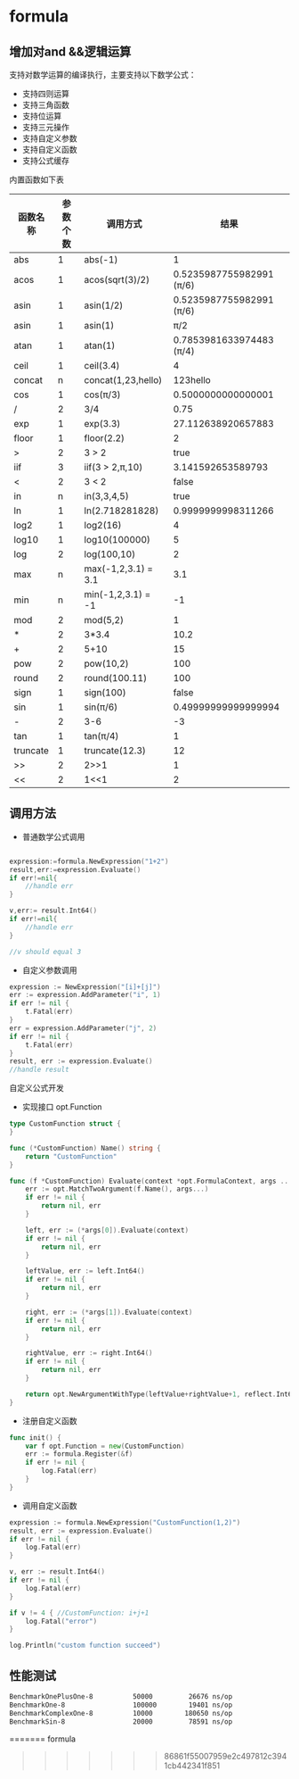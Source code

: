 # formula



## 增加对and &&逻辑运算



支持对数学运算的编译执行，主要支持以下数学公式：

* 支持四则运算
* 支持三角函数
* 支持位运算
* 支持三元操作
* 支持自定义参数
* 支持自定义函数
* 支持公式缓存

内置函数如下表

| 函数名称 | 参数个数 | 调用方式            | 结果                     |
| -------- | -------- | ------------------- | ------------------------ |
| abs      | 1        | abs(-1)             | 1                        |
| acos     | 1        | acos(sqrt(3)/2)     | 0.5235987755982991 (π/6) |
| asin     | 1        | asin(1/2)           | 0.5235987755982991 (π/6) |
| asin     | 1        | asin(1)             | π/2                      |
| atan     | 1        | atan(1)             | 0.7853981633974483 (π/4) |
| ceil     | 1        | ceil(3.4)           | 4                        |
| concat   | n        | concat(1,23,hello)  | 123hello                 |
| cos      | 1        | cos(π/3)            | 0.5000000000000001       |
| /        | 2        | 3/4                 | 0.75                     |
| exp      | 1        | exp(3.3)            | 27.112638920657883       |
| floor    | 1        | floor(2.2)          | 2                        |
| \>       | 2        | 3 > 2               | true                     |
| iif      | 3        | iif(3 > 2,π,10)     | 3.141592653589793        |
| \<       | 2        | 3 < 2               | false                    |
| in       | n        | in(3,3,4,5)         | true                     |
| ln       | 1        | ln(2.718281828)     | 0.9999999998311266       |
| log2     | 1        | log2(16)            | 4                        |
| log10    | 1        | log10(100000)       | 5                        |
| log      | 2        | log(100,10)         | 2                        |
| max      | n        | max(-1,2,3.1) = 3.1 | 3.1                      |
| min      | n        | min(-1,2,3.1) = -1  | -1                       |
| mod      | 2        | mod(5,2)            | 1                        |
| *        | 2        | 3*3.4               | 10.2                     |
| +        | 2        | 5+10                | 15                       |
| pow      | 2        | pow(10,2)           | 100                      |
| round    | 2        | round(100.11)       | 100                      |
| sign     | 1        | sign(100)           | false                    |
| sin      | 1        | sin(π/6)            | 0.49999999999999994      |
| -        | 2        | 3-6                 | -3                       |
| tan      | 1        | tan(π/4)            | 1                        |
| truncate | 1        | truncate(12.3)      | 12                       |
| \>>       | 2        | 2>>1                | 1                        |
| \<<       | 2        | 1<<1                | 2                        |

## 调用方法

* 普通数学公式调用

``` go

expression:=formula.NewExpression("1+2")
result,err:=expression.Evaluate()
if err!=nil{
    //handle err
}

v,err:= result.Int64()
if err!=nil{
    //handle err
}

//v should equal 3

```

* 自定义参数调用
```go
expression := NewExpression("[i]+[j]")
err := expression.AddParameter("i", 1)
if err != nil {
    t.Fatal(err)
}
err = expression.AddParameter("j", 2)
if err != nil {
    t.Fatal(err)
}
result, err := expression.Evaluate()
//handle result
```

自定义公式开发

* 实现接口 opt.Function
```go
type CustomFunction struct {
}

func (*CustomFunction) Name() string {
	return "CustomFunction"
}

func (f *CustomFunction) Evaluate(context *opt.FormulaContext, args ...*opt.LogicalExpression) (*opt.Argument, error) {
	err := opt.MatchTwoArgument(f.Name(), args...)
	if err != nil {
		return nil, err
	}

	left, err := (*args[0]).Evaluate(context)
	if err != nil {
		return nil, err
	}

	leftValue, err := left.Int64()
	if err != nil {
		return nil, err
	}

	right, err := (*args[1]).Evaluate(context)
	if err != nil {
		return nil, err
	}

	rightValue, err := right.Int64()
	if err != nil {
		return nil, err
	}

	return opt.NewArgumentWithType(leftValue+rightValue+1, reflect.Int64), nil
}
```

* 注册自定义函数
```go
func init() {
	var f opt.Function = new(CustomFunction)
	err := formula.Register(&f)
	if err != nil {
		log.Fatal(err)
	}
}
```

* 调用自定义函数

```go
expression := formula.NewExpression("CustomFunction(1,2)")
result, err := expression.Evaluate()
if err != nil {
    log.Fatal(err)
}

v, err := result.Int64()
if err != nil {
    log.Fatal(err)
}

if v != 4 { //CustomFunction: i+j+1
    log.Fatal("error")
}

log.Println("custom function succeed")
```

## 性能测试

```bash
BenchmarkOnePlusOne-8   	   50000	     26676 ns/op
BenchmarkOne-8   	           100000	     19401 ns/op
BenchmarkComplexOne-8   	   10000	    180650 ns/op
BenchmarkSin-8   	           20000	     78591 ns/op
```
=======
formula
>>>>>>> 86861f55007959e2c497812c3941cb442341f851

